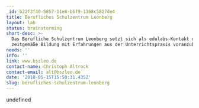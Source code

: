 ```yaml
---
_id: b22f3f40-5857-11e8-b6f9-1368c5827de4
title: Berufliches Schulzentrum Leonberg
layout: lab
status: brainstorming
short-desc: >-
  Das Berufliche Schulzentrum Leonberg setzt sich als edulabs-Kontakt dafür ein,
  zeitgemäße Bildung mit Erfahrungen aus der Unterrichtspraxis voranzubringen.
needs: ''
info: ''
link: www.bszleo.de
contact-name: Christoph Altrock
contact-email: alt@bszleo.de
date: '2018-05-15T15:50:31.435Z'
slug: berufliches-schulzentrum-leonberg
---
```

undefined
